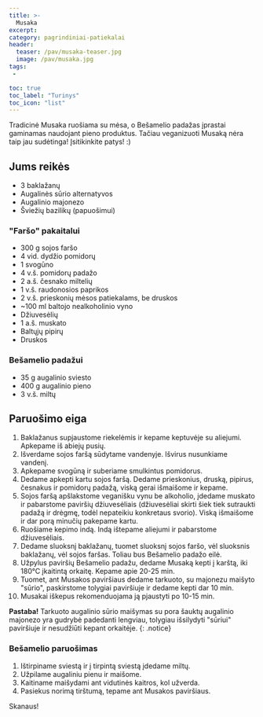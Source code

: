```yaml
---
title: >-
  Musaka
excerpt:
category: pagrindiniai-patiekalai
header:
  teaser: /pav/musaka-teaser.jpg
  image: /pav/musaka.jpg
tags:
 - 

toc: true
toc_label: "Turinys"
toc_icon: "list"
---
```


 Tradicinė Musaka ruošiama su mėsa, o Bešamelio padažas įprastai gaminamas naudojant pieno produktus. Tačiau veganizuoti Musaką nėra taip jau sudėtinga! Įsitikinkite patys! :)

## Jums reikės

* 3 baklažanų
* Augalinės sūrio alternatyvos
* Augalinio majonezo
* Šviežių bazilikų (papuošimui)

### "Faršo" pakaitalui

* 300 g sojos faršo
* 4 vid. dydžio pomidorų
* 1 svogūno
* 4 v.š. pomidorų padažo 
* 2 a.š. česnako miltelių
* 1 v.š. raudonosios paprikos
* 2 v.š. prieskonių mėsos patiekalams, be druskos
* ~100 ml baltojo nealkoholinio vyno
* Džiuvesėlių
* 1 a.š. muskato
* Baltųjų pipirų
* Druskos

### Bešamelio padažui

* 35 g augalinio sviesto
* 400 g augalinio pieno
* 3 v.š. miltų

## Paruošimo eiga

1. Baklažanus supjaustome riekelėmis ir kepame keptuvėje su aliejumi. Apkepame iš abiejų pusių.
2. Išverdame sojos faršą sūdytame vandenyje. Išvirus nusunkiame vandenį.
3. Apkepame svogūną ir suberiame smulkintus pomidorus. 
4. Dedame apkepti kartu sojos faršą. Dedame prieskonius, druską, pipirus, česnakus ir pomidorų padažą, viską gerai išmaišome ir kepame.
5. Sojos faršą apšlakstome veganišku vynu be alkoholio, įdedame muskato ir pabarstome paviršių džiuvesėliais (džiuvesėliai skirti šiek tiek sutraukti padažą ir drėgmę, todėl nepateikiu konkretaus svorio). Viską išmaišome ir dar porą minučių pakepame kartu.
6. Ruošiame kepimo indą. Indą ištepame aliejumi ir pabarstome džiuvesėliais.
7. Dedame sluoksnį baklažanų, tuomet sluoksnį sojos faršo, vėl sluoksnis baklažanų, vėl sojos faršas. Toliau bus Bešamelio padažo eilė.
8.  Užpylus paviršių Bešamelio padažu, dedame Musaką kepti į karštą, iki 180°C įkaitintą orkaitę. Kepame apie 20-25 min. 
9.  Tuomet, ant Musakos paviršiaus dedame tarkuoto, su majonezu maišyto "sūrio", paskirstome tolygiai paviršiuje ir dedame kepti dar 10 min. 
10. Musakai iškepus rekomenduojama ją pjaustyti po 10-15 min.

**Pastaba!** Tarkuoto augalinio sūrio maišymas su pora šauktų augalinio majonezo yra gudrybė padedanti lengviau, tolygiau išsilydyti "sūriui" paviršiuje ir nesudžiūti kepant orkaitėje. 
{: .notice}

### Bešamelio paruošimas
1. Ištirpiname sviestą ir į tirpintą sviestą įdedame miltų.
2. Užpilame augaliniu pienu ir maišome. 
3. Kaitiname maišydami ant vidutinės kaitros, kol užverda. 
4. Pasiekus norimą tirštumą, tepame ant Musakos paviršiaus.
   
Skanaus!